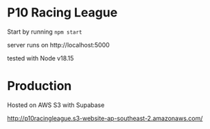 # P10 Racing League

Start by running 
`npm start`

server runs on http://localhost:5000

tested with Node v18.15

# Production
Hosted on AWS S3 with Supabase

http://p10racingleague.s3-website-ap-southeast-2.amazonaws.com/
